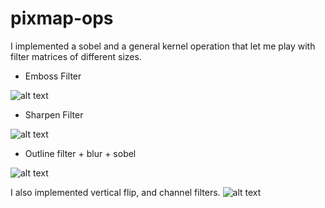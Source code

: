 # pixmap-ops

I implemented a sobel and a general kernel operation that let me play with filter matrices of different sizes. 

- Emboss Filter
 
![alt text](https://github.com/msunde137/pixmap-ops/blob/master/building(emboss).png)

- Sharpen Filter

![alt text](https://github.com/msunde137/pixmap-ops/blob/master/building(sharpen).png)

- Outline filter + blur + sobel

![alt text](https://github.com/msunde137/pixmap-ops/blob/master/building(ourline%2Bedge_detect).png)

I also implemented vertical flip, and channel filters.
![alt text](https://github.com/msunde137/pixmap-ops/blob/master/building_red.png)
